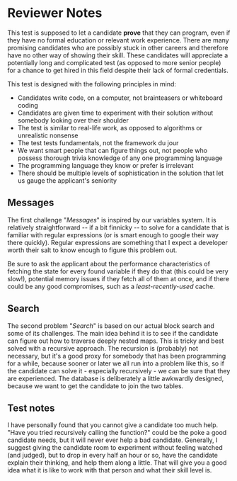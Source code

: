 # Reviewer Notes

This test is supposed to let a candidate **prove** that they can program, even if they have no formal education or relevant work experience. There are many promising  candidates who are possibly stuck in other careers and therefore have no other way of showing their skill. These candidates will appreciate a potentially long and complicated test (as opposed to more senior people) for a chance to get hired in this field despite their lack of formal credentials.

This test is designed with the following principles in mind:

- Candidates write code, on a computer, not brainteasers or whiteboard coding
- Candidates are given time to experiment with their solution without somebody looking over their shoulder
- The test is similar to real-life work, as opposed to algorithms or unrealistic nonsense
- The test tests fundamentals, not the framework du jour
- We want smart people that can figure things out, not people who possess thorough trivia knowledge of any one programming language
- The programming language they know or prefer is irrelevant
- There should be multiple levels of sophistication in the solution that let us gauge the applicant's seniority

## Messages

The first challenge "_Messages_" is inspired by our variables system. It is relatively straightforward -- if a bit finnicky -- to solve for a candidate that is familiar with regular expressions (or is smart enough to google their way there quickly). Regular expressions are something that I expect a developer worth their salt to know enough to figure this problem out. 

Be sure to ask the applicant about the performance characteristics of fetching the state for every found variable if they do that (this could be very slow!), potential memory issues if they fetch all of them at once, and if there could be any good compromises, such as a *least-recently-used* cache.

## Search

The second problem "_Search_" is based on our actual block search and some of its challenges. The main idea behind it is to see if the candidate can figure out how to traverse deeply nested maps. This is tricky and best solved with a recursive approach. The recursion is (probably) not necessary, but it's a good proxy for somebody that has been programming for a while, because sooner or later we all run into a problem like this, so if the candidate can solve it - especially recursively - we can be sure that they are experienced. The database is deliberately a little awkwardly designed, because we want to get the candidate to join the two tables.


## Test notes
I have personally found that you cannot give a candidate too much help. "Have you tried recursively calling the function?" could be the poke a good candidate needs, but it will never ever help a bad candidate. Generally, I suggest giving the candidate room to experiment without feeling watched (and judged), but to drop in every half an hour or so, have the candidate explain their thinking, and help them along a little. That will give you a good idea what it is like to work with that person and what their skill level is.

